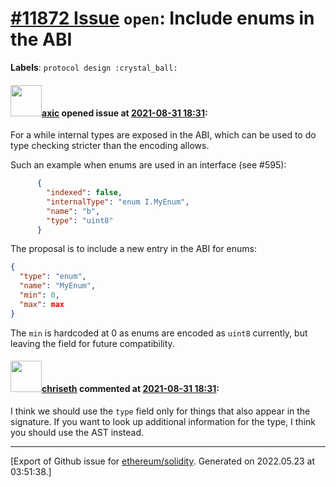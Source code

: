 # [\#11872 Issue](https://github.com/ethereum/solidity/issues/11872) `open`: Include enums in the ABI
**Labels**: `protocol design :crystal_ball:`


#### <img src="https://avatars.githubusercontent.com/u/20340?v=4" width="50">[axic](https://github.com/axic) opened issue at [2021-08-31 18:31](https://github.com/ethereum/solidity/issues/11872):

For a while internal types are exposed in the ABI, which can be used to do type checking stricter than the encoding allows. 

Such an example when enums are used in an interface (see #595):
```json
      {
        "indexed": false,
        "internalType": "enum I.MyEnum",
        "name": "b",
        "type": "uint8"
      }
```

The proposal is to include a new entry in the ABI for enums:
```json
{
  "type": "enum",
  "name": "MyEnum",
  "min": 0,
  "max": max
}
```

The `min` is hardcoded at 0 as enums are encoded as `uint8` currently, but leaving the field for future compatibility.


#### <img src="https://avatars.githubusercontent.com/u/9073706?v=4" width="50">[chriseth](https://github.com/chriseth) commented at [2021-08-31 18:31](https://github.com/ethereum/solidity/issues/11872#issuecomment-915118313):

I think we should use the `type` field only for things that also appear in the signature. If you want to look up additional information for the type, I think you should use the AST instead.


-------------------------------------------------------------------------------



[Export of Github issue for [ethereum/solidity](https://github.com/ethereum/solidity). Generated on 2022.05.23 at 03:51:38.]
